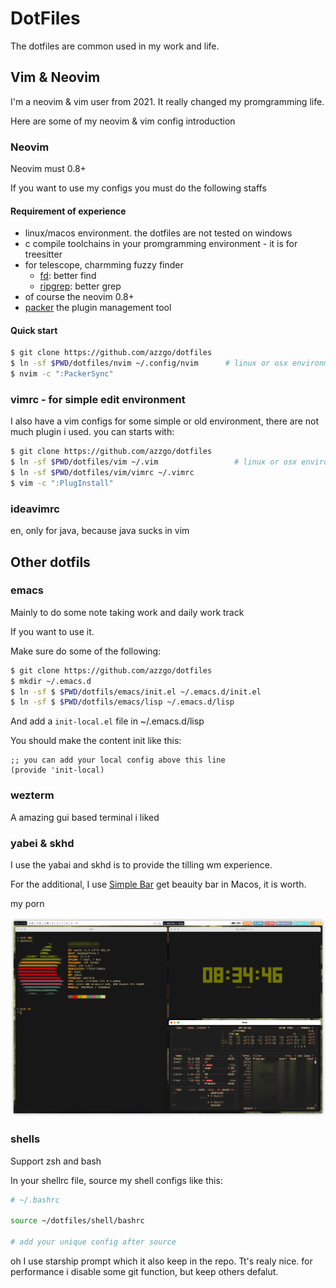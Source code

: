 # DotFiles

The dotfiles are common used in my work and life.

## Vim & Neovim

I'm a neovim & vim user from 2021. It really changed my promgramming life.

Here are some of my neovim & vim config introduction

### Neovim

Neovim must 0.8+

If you want to use my configs you must do the following staffs

#### Requirement of experience

- linux/macos environment. the dotfiles are not tested on windows
- c compile toolchains in your promgramming environment - it is for treesitter
- for telescope, charmming fuzzy finder
  - [fd](https://github.com/sharkdp/fd): better find
  - [ripgrep](https://github.com/BurntSushi/ripgrep): better grep
- of course the neovim 0.8+
- [packer](https://github.com/wbthomason/packer.nvim) the plugin management tool

#### Quick start

```sh
$ git clone https://github.com/azzgo/dotfiles
$ ln -sf $PWD/dotfiles/nvim ~/.config/nvim      # linux or osx environment required
$ nvim -c ":PackerSync"
```

### vimrc - for simple edit environment

I also have a vim configs for some simple or old environment, there are not much plugin i used. you can starts with:

```sh
$ git clone https://github.com/azzgo/dotfiles
$ ln -sf $PWD/dotfiles/vim ~/.vim                 # linux or osx environment required
$ ln -sf $PWD/dotfiles/vim/vimrc ~/.vimrc
$ vim -c ":PlugInstall"
```

### ideavimrc

en, only for java, because java sucks in vim

## Other dotfils

### emacs

Mainly to do some note taking work and daily work track

If you want to use it.

Make sure do some of the following:

```sh
$ git clone https://github.com/azzgo/dotfiles
$ mkdir ~/.emacs.d
$ ln -sf $ $PWD/dotfils/emacs/init.el ~/.emacs.d/init.el
$ ln -sf $ $PWD/dotfils/emacs/lisp ~/.emacs.d/lisp
```

And add a `init-local.el` file in ~/.emacs.d/lisp 

You should make the content init like this:

```
;; you can add your local config above this line
(provide 'init-local)
```

### wezterm

A amazing gui based terminal i liked

### yabei & skhd

I use the yabai and skhd is to provide the tilling wm experience.

For the additional, I use [Simple Bar](https://github.com/Jean-Tinland/simple-bar) get beauity bar in Macos, it is worth.

my porn

![osxporn](.assets/osxporn.jpeg)

### shells

Support zsh and bash

In your shellrc file, source my shell configs like this:

```sh
# ~/.bashrc

source ~/dotfiles/shell/bashrc

# add your unique config after source
```

oh I use starship prompt which it also keep in the repo. Tt's realy nice. for performance i disable some git function, but keep others defalut.

